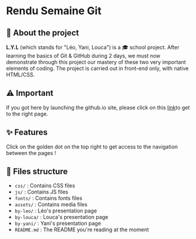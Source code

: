 # Rendu Semaine Git

## 📕 About the project

**L.Y.L** (which stands for "Léo, Yani, Louca") is a 🎓 school project. After learning the basics of Git & GitHub during 2 days, we must now demonstrate through this project our mastery of these two very important elements of coding.
The project is carried out in front-end only, with native HTML/CSS.

## ⚠️ Important

If you got here by launching the github.io site, please click on this [link](https://loucabaigneres.github.io/git-rendu/by-louca/leo.html)to get to the right page.

## ✨ Features

Click on the golden dot on the top right to get access to the navigation between the pages !

## 📁 Files structure

- `css/` : Contains CSS files
- `js/` : Contains JS files
- `fonts/` : Contains fonts files
- `assets/` : Contains media files
- `by-leo/` : Léo's presentation page
- `by-louca/` : Louca's presentation page
- `by-yani/` : Yani's presentation page
- `README.md` : The README you're reading at the moment
